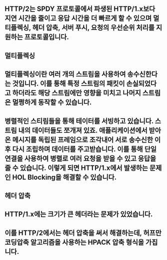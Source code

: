 ## HTTP/2는 SPDY 프로토콜에서 파생된 HTTP/1.x보다 지연 시간을 줄이고 응답 시간을 더 빠르게 할 수 있으며 멀티플렉싱, 헤더 압축, 서버 푸시, 요청의 우선순위 처리를 지원하는 프로토콜입니다.

## 멀티플렉싱
## 멀티플렉싱이란 여러 개의 스트림을 사용하여 송수신한다는 것입니다. 이를 통해 특정 스트림의 패킷이 손실되었다고 하더라도 해당 스트림에만 영향을 미치고 나머지 스트림은 멀쩡하게 동작할 수 있습니다.
## 병렬적인 스티림들을 통해 테이터를 서빙하고 있습니다. 스트림 내의 데이터들도 쪼개져 있죠. 애플리케이션에서 받아온 메시지를 독립된 프레임으로 조각내어 서로 송수신한 이후 다시 조립하며 데이터를 주고받습니다. 이를 통해 단일 연결을 사용하여 병렬로 여러 요청을 받을 수 있고 응답을 줄 수 있습니다. 이렇게 되면 HTTP/1.x에서 발생하는 문제인 HOL Blocking을 해결할 수 있습니다.

## 헤더 압축
## HTTP/1.x에는 크기가 큰 헤더라는 문제가 있었습니다.
## 이를 HTTP/2에서는 헤더 압축을 써서 해결하는데, 허프만 코딩압축 알고리즘을 사용하는 HPACK 압축 형식을 가집니다.